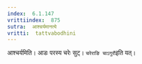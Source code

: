 ```yaml
---
index:  6.1.147
vrittiindex:  875
sutra:  आश्चर्यमानत्ये
vritti:  tattvabodhini 
---
```


आश्चर्यमिति। आडः परस्य चरेः सुट्। `चरेराङि चाऽगुरौ`इति यत्। 

